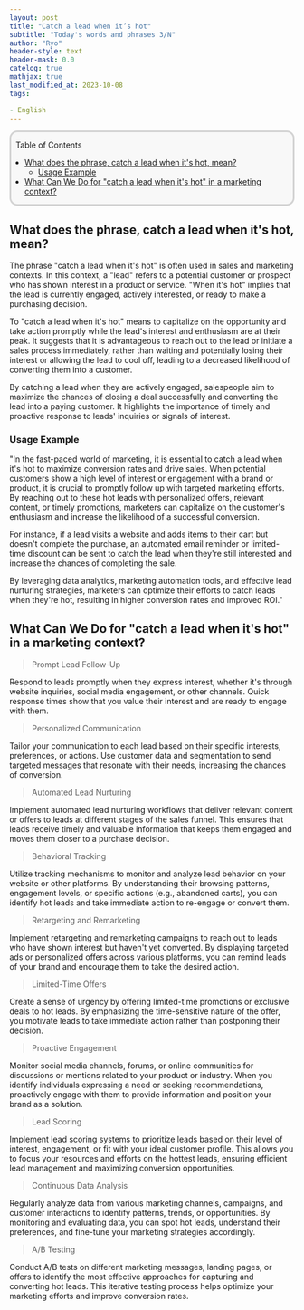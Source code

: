 ```yaml
---
layout: post
title: "Catch a lead when it’s hot"
subtitle: "Today's words and phrases 3/N"
author: "Ryo"
header-style: text
header-mask: 0.0
catelog: true
mathjax: true
last_modified_at: 2023-10-08
tags:

- English
---
```


<div style='border-radius: 1em; border-style:solid; border-color:#D3D3D3; background-color:#F8F8F8'>
<p class="h4">&nbsp;&nbsp;Table of Contents</p>
<!-- START doctoc generated TOC please keep comment here to allow auto update -->
<!-- DON'T EDIT THIS SECTION, INSTEAD RE-RUN doctoc TO UPDATE -->

- [What does the phrase, catch a lead when it's hot, mean?](#what-does-the-phrase-catch-a-lead-when-its-hot-mean)
  - [Usage Example](#usage-example)
- [What Can We Do for "catch a lead when it's hot" in a marketing context?](#what-can-we-do-for-catch-a-lead-when-its-hot-in-a-marketing-context)

<!-- END doctoc generated TOC please keep comment here to allow auto update -->

</div>

## What does the phrase, catch a lead when it's hot, mean?

The phrase "catch a lead when it's hot" is often used in sales and marketing contexts. In this context, a "lead" refers to a potential customer or prospect who has shown interest in a product or service. "When it's hot" implies that the lead is currently engaged, actively interested, or ready to make a purchasing decision.

To "catch a lead when it's hot" means to capitalize on the opportunity and take action promptly while the lead's interest and enthusiasm are at their peak. It suggests that it is advantageous to reach out to the lead or initiate a sales process immediately, rather than waiting and potentially losing their interest or allowing the lead to cool off, leading to a decreased likelihood of converting them into a customer.

By catching a lead when they are actively engaged, salespeople aim to maximize the chances of closing a deal successfully and converting the lead into a paying customer. It highlights the importance of timely and proactive response to leads' inquiries or signals of interest.

### Usage Example

"In the fast-paced world of marketing, it is essential to catch a lead when it's hot to maximize conversion rates and drive sales. When potential customers show a high level of interest or engagement with a brand or product, it is crucial to promptly follow up with targeted marketing efforts. By reaching out to these hot leads with personalized offers, relevant content, or timely promotions, marketers can capitalize on the customer's enthusiasm and increase the likelihood of a successful conversion. 

For instance, if a lead visits a website and adds items to their cart but doesn't complete the purchase, an automated email reminder or limited-time discount can be sent to catch the lead when they're still interested and increase the chances of completing the sale. 

By leveraging data analytics, marketing automation tools, and effective lead nurturing strategies, marketers can optimize their efforts to catch leads when they're hot, resulting in higher conversion rates and improved ROI."

## What Can We Do for "catch a lead when it's hot" in a marketing context?

> Prompt Lead Follow-Up

Respond to leads promptly when they express interest, whether it's through website inquiries, social media engagement, or other channels. Quick response times show that you value their interest and are ready to engage with them.

> Personalized Communication

Tailor your communication to each lead based on their specific interests, preferences, or actions. Use customer data and segmentation to send targeted messages that resonate with their needs, increasing the chances of conversion.

> Automated Lead Nurturing

Implement automated lead nurturing workflows that deliver relevant content or offers to leads at different stages of the sales funnel. This ensures that leads receive timely and valuable information that keeps them engaged and moves them closer to a purchase decision.

> Behavioral Tracking

Utilize tracking mechanisms to monitor and analyze lead behavior on your website or other platforms. By understanding their browsing patterns, engagement levels, or specific actions (e.g., abandoned carts), you can identify hot leads and take immediate action to re-engage or convert them.

> Retargeting and Remarketing

Implement retargeting and remarketing campaigns to reach out to leads who have shown interest but haven't yet converted. By displaying targeted ads or personalized offers across various platforms, you can remind leads of your brand and encourage them to take the desired action.

> Limited-Time Offers

Create a sense of urgency by offering limited-time promotions or exclusive deals to hot leads. By emphasizing the time-sensitive nature of the offer, you motivate leads to take immediate action rather than postponing their decision.

> Proactive Engagement

Monitor social media channels, forums, or online communities for discussions or mentions related to your product or industry. When you identify individuals expressing a need or seeking recommendations, proactively engage with them to provide information and position your brand as a solution.

> Lead Scoring

Implement lead scoring systems to prioritize leads based on their level of interest, engagement, or fit with your ideal customer profile. This allows you to focus your resources and efforts on the hottest leads, ensuring efficient lead management and maximizing conversion opportunities.

> Continuous Data Analysis

Regularly analyze data from various marketing channels, campaigns, and customer interactions to identify patterns, trends, or opportunities. By monitoring and evaluating data, you can spot hot leads, understand their preferences, and fine-tune your marketing strategies accordingly.

> A/B Testing

Conduct A/B tests on different marketing messages, landing pages, or offers to identify the most effective approaches for capturing and converting hot leads. This iterative testing process helps optimize your marketing efforts and improve conversion rates.